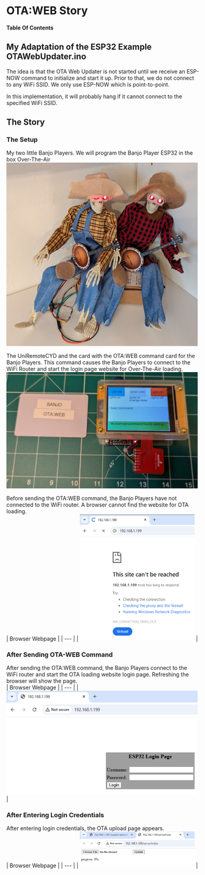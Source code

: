 # OTA:WEB Story

**Table Of Contents**

## My Adaptation of the ESP32 Example OTAWebUpdater.ino
The idea is that the OTA Web Updater is not started until we receive an ESP-NOW
command to initialize and start it up. Prior to that, we do not connect to any
WiFi SSID. We only use ESP-NOW which is point-to-point.

In this implementation, it will probably hang if it cannot connect to the specified WiFi SSID.

## The Story

### The Setup
My two little Banjo Players. We will program the Banjo Player ESP32 in the box Over-The-Air<br>
<img src="https://github.com/Mark-MDO47/DuelWithBanjos/blob/master/resources/images/banjo_players_after.jpg" width="500" alt="My Banjo Players">

The UniRemoteCYD and the card with the OTA:WEB command card for the Banjo Players. This command causes the Banjo Players to connect to the WiFi Router and start the login page website for Over-The-Air loading.<br>
<img src="https://github.com/Mark-MDO47/DuelWithBanjos/blob/master/resources/images/OTA_WEB_CMD_UniRemoteCYD.jpg" width="500" alt="UniRemoteCYD and OTA:WEB command card">

Before sending the OTA:WEB command, the Banjo Players have not connected to the WiFi router. A browser cannot find the website for OTA loading. <br>
| Browser Webpage |
| --- |
| <img src="https://github.com/Mark-MDO47/DuelWithBanjos/blob/master/resources/images/Site01_B4_OTA_WEB_CMD_CannotBeReached.png" width="300" alt="Before sending the OTA:WEB command the website is not available."> |

### After Sending OTA-WEB Command
After  sending the OTA:WEB command, the Banjo Players connect to the WiFi router and start the OTA loading website login page. Refreshing the browser will show the page.<br>
| Browser Webpage |
| --- |
| <img src="https://github.com/Mark-MDO47/DuelWithBanjos/blob/master/resources/images/Site02_After_OTA_WEB.png" width="500" alt="After sending the OTA:WEB command the website is available."> |

### After Entering Login Credentials
After entering login credentials, the OTA upload page appears.<br>
| Browser Webpage |
| --- |
| <img src="https://github.com/Mark-MDO47/DuelWithBanjos/blob/master/resources/images/Site03_AfterLogin.png" width="300" alt="After entering login credentials, the OTA upload page appears."> |

